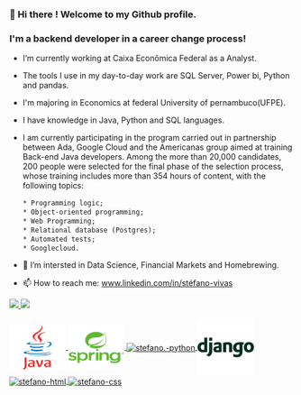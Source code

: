 ### 👋 Hi there ! Welcome to my Github profile.
###  I'm a backend developer in a career change process!


- I’m currently working at Caixa Econômica Federal as a Analyst.
- The tools I use in my day-to-day work are SQL Server, Power bi, Python and pandas.
- I'm majoring in Economics at federal University of pernambuco(UFPE).
- I have knowledge in Java, Python and SQL languages.
- I am currently participating in the program carried out in partnership between Ada, Google Cloud and the Americanas group aimed at training Back-end Java developers. Among the more than 20,000 candidates, 200 people were selected for the final phase of the selection process, whose training includes more than 354 hours of content, with the following topics:

      * Programming logic;
      * Object-oriented programming;
      * Web Programming;
      * Relational database (Postgres);
      * Automated tests;
      * Googlecloud.
      
- 👯 I’m intersted in Data Science, Financial Markets and Homebrewing.
- 📫 How to reach me: www.linkedin.com/in/stéfano-vivas



<div>
  <a href="https://github.com/STEFANOVIVAS">
  <img height="180em" src="https://github-readme-stats.vercel.app/api?username=STEFANOVIVAS&show_icons=true&theme=dracula">
  <img height="180em" src="https://github-readme-stats.vercel.app/api/top-langs/?username=STEFANOVIVAS&layout=compact&theme=dracula">
</div>

<div style="display:inline_block"><br>
  <img align="center" alt="stefano.-python" height="80" width="100" src="https://github.com/devicons/devicon/blob/v2.15.1/icons/java/java-original-wordmark.svg">
  <img align="center" alt="stefano.-python" height="80" width="100" src="https://github.com/devicons/devicon/blob/v2.15.1/icons/spring/spring-original-wordmark.svg">
  <img align="center" alt="stefano.-python" height="80" width="100" src="https://cdn.jsdelivr.net/gh/devicons/devicon/icons/python/python-original.svg">
  <img align="center" alt="stefano-django" height="100" width="100" src="https://github.com/devicons/devicon/blob/v2.15.1/icons/django/django-plain-wordmark.svg">
  <img align="center" alt="stefano-html" height="40" width="50" src="https://cdn.jsdelivr.net/gh/devicons/devicon/icons/html5/html5-original.svg">
  <img align="center" alt="stefano-css" height="40" width="50" src="https://cdn.jsdelivr.net/gh/devicons/devicon/icons/css3/css3-original.svg">
</div>
